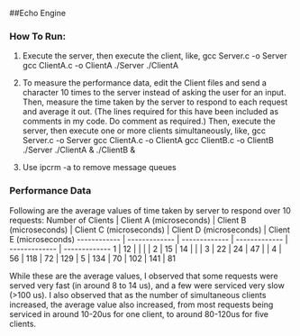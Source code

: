 ##Echo Engine

### How To Run:

1. Execute the server, then execute the client, like,
gcc Server.c -o Server
gcc ClientA.c -o ClientA
./Server
./ClientA

2. To measure the performance data, edit the Client files and send a character 10 times to the server instead of asking the user for an input. Then, measure the time taken by the server to respond to each request and average it out. (The lines required for this have been included as comments in my code. Do comment as required.)
Then, execute the server, then execute one or more clients simultaneously, like, 
gcc Server.c -o Server
gcc ClientA.c -o ClientA
gcc ClientB.c -o ClientB
./Server
./ClientA & ./ClientB &

3. Use 
ipcrm -a 
to remove message queues

### Performance Data

Following are the average values of time taken by server to respond over 10 requests:
Number of Clients | Client A (microseconds) | Client B (microseconds) | Client C (microseconds) | Client D (microseconds) | Client E (microseconds)
------------ | ------------- | ------------- | ------------- | ------------- | -------------
1 | 12 |  |  |  | 
2 | 15 | 14 |  |  | 
3 | 22 | 24 | 47 |  | 
4 | 56 | 118 | 72 | 129 | 
5 | 134 | 70 | 102 | 141 | 81

While these are the average values, I observed that some requests were served very fast (in around 8 to 14 us), and a few were serviced very slow (>100 us). I also observed that as the number of simultaneous clients increased, the average value also increased, from most requests being serviced in around 10-20us for one client, to around 80-120us for five clients.
